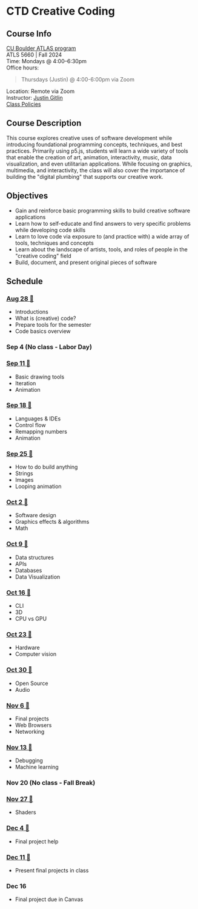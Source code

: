 # CTD Creative Coding

## Course Info

[CU Boulder ATLAS program](https://www.colorado.edu/atlas/academics/graduate/ms-technology-media-society) <br>
ATLS 5660 | Fall 2024 <br>
Time: Mondays @ 4:00–6:30pm <br>
Office hours:
> Thursdays  (Justin) @ 4:00-6:00pm via Zoom

Location: Remote via Zoom<br>
Instructor: [Justin Gitlin](https://cacheflowe.com) <br>
[Class Policies](./docs/policies.md)

## Course Description

This course explores creative uses of software development while introducing foundational programming concepts, techniques, and best practices. Primarily using p5.js, students will learn a wide variety of tools that enable the creation of art, animation, interactivity, music, data visualization, and even utilitarian applications. While focusing on graphics, multimedia, and interactivity, the class will also cover the importance of building the "digital plumbing" that supports our creative work.

## Objectives

* Gain and reinforce basic programming skills to build creative software applications
* Learn how to self-educate and find answers to very specific problems while developing code skills
* Learn to love code via exposure to (and practice with) a wide array of tools, techniques and concepts
* Learn about the landscape of artists, tools, and roles of people in the "creative coding" field
* Build, document, and present original pieces of software

## Schedule

### [Aug 28 🔗](./classes/class-01.md)

* Introductions
* What is (creative) code?
* Prepare tools for the semester
* Code basics overview

### Sep 4 (No class - Labor Day)

### [Sep 11 🔗](./classes/class-02.md)

* Basic drawing tools
* Iteration
* Animation

### [Sep 18 🔗](./classes/class-03.md)

* Languages & IDEs
* Control flow
* Remapping numbers
* Animation

### [Sep 25 🔗](./classes/class-04.md)

* How to do build anything
* Strings
* Images
* Looping animation

### [Oct 2 🔗](./classes/class-05.md)

* Software design
* Graphics effects & algorithms
* Math

### [Oct 9 🔗](./classes/class-06.md)

* Data structures
* APIs
* Databases
* Data Visualization

### [Oct 16 🔗](./classes/class-07.md)

* CLI
* 3D
* CPU vs GPU

### [Oct 23 🔗](./classes/class-08.md)

* Hardware
* Computer vision

### [Oct 30 🔗](./classes/class-09.md)

* Open Source
* Audio

### [Nov 6 🔗](./classes/class-10.md)

* Final projects
* Web Browsers
* Networking

### [Nov 13 🔗](./classes/class-11.md)

* Debugging
* Machine learning

### Nov 20 (No class - Fall Break)

### [Nov 27 🔗](./classes/class-12.md)

* Shaders

### [Dec 4 🔗](./classes/class-13.md)

* Final project help

### [Dec 11 🔗](./classes/class-14.md)

* Present final projects in class

### Dec 16

* Final project due in Canvas
